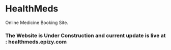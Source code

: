 # HealthMeds
Online Medicine Booking Site.

### The Website is Under Construction and current update is live at : healthmeds.epizy.com
